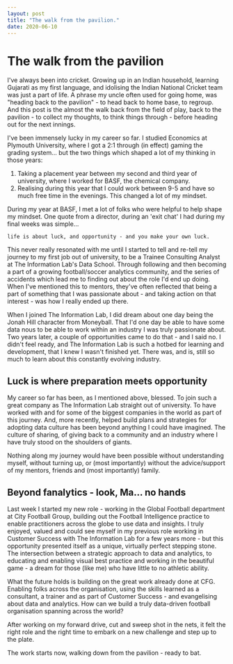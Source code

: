 ```yaml
---
layout: post
title: "The walk from the pavilion."
date: 2020-06-10
---
```


# The walk from the pavilion #
I've always been into cricket. Growing up in an Indian household, learning Gujarati as my first language, and idolising the Indian National Cricket team was just a part of life. A phrase my uncle often used for going home, was "heading back to the pavilion" - to head back to home base, to regroup. And this post is the almost the walk back from the field of play, back to the pavilion - to collect my thoughts, to think things through - before heading out for the next innings.

I've been immensely lucky in my career so far. I studied Economics at Plymouth University, where I got a 2:1 through (in effect) gaming the grading system... but the two things which shaped a lot of my thinking in those years:

1. Taking a placement year between my second and third year of university, where I worked for BASF, the chemical company.
2. Realising during this year that I could work between 9-5 and have so much free time in the evenings. This changed a lot of my mindset.

During my year at BASF, I met a lot of folks who were helpful to help shape my mindset. One quote from a director, during an 'exit chat' I had during my final weeks was simple...

`life is about luck, and opportunity - and you make your own luck.`

This never really resonated with me until I started to tell and re-tell my journey to my first job out of university, to be a Trainee Consulting Analyst at The Information Lab's Data School. Through following and then becoming a part of a growing football/soccer analytics community, and the series of accidents which lead me to finding out about the role I'd end up doing. When I've mentioned this to mentors, they've often reflected that being a part of something that I was passionate about - and taking action on that interest - was how I really ended up there.	

When I joined The Information Lab, I did dream about one day being the Jonah Hill character from Moneyball. That I'd one day be able to have some data nous to be able to work within an industry I was truly passionate about. Two years later, a couple of opportunities came to do that - and I said no. I didn't feel ready, and The Information Lab is such a hotbed for learning and development, that I knew I wasn't finished yet. There was, and is, still so much to learn about this constantly evolving industry.

## Luck is where preparation meets opportunity ##
My career so far has been, as I mentioned above, blessed. To join such a great company as The Information Lab straight out of university. To have worked with and for some of the biggest companies in the world as part of this journey. And, more recently, helped build plans and strategies for adopting data culture has been beyond anything I could have imagined. The culture of sharing, of giving back to a community and an industry where I have truly stood on the shoulders of giants. 

Nothing along my journey would have been possible without understanding myself, without turning up, or (most importantly) without the advice/support of my mentors, friends and (most importantly) family. 

## Beyond fanalytics - look, Ma... no hands ##
Last week I started my new role - working in the Global Football department at City Football Group, building out the Football Intelligence practice to enable practitioners across the globe to use data and insights. I truly enjoyed, valued and could see myself in my previous role working in Customer Success with The Information Lab for a few years more - but this opportunity presented itself as a unique, virtually perfect stepping stone. The intersection between a strategic approach to data and analytics, to educating and enabling visual best practice and working in the beautiful game - a dream for those (like me) who have little to no athletic ability.

What the future holds is building on the great work already done at CFG. Enabling folks across the organisation, using the skills learned as a consultant, a trainer and as part of Customer Success - and evangelising about data and analytics. How can we build a truly data-driven football organisation spanning across the world?

After working on my forward drive, cut and sweep shot in the nets, it felt the right role and the right time to embark on a new challenge and step up to the plate. 

The work starts now, walking down from the pavilion - ready to bat. 
